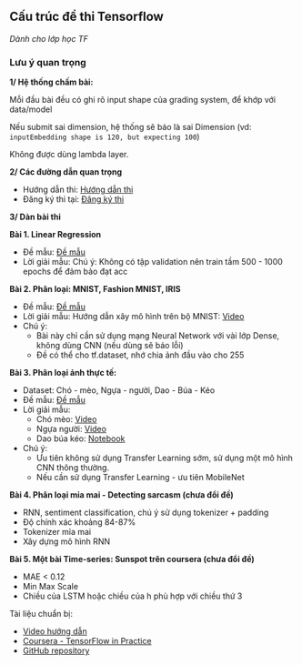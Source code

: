 ## Cấu trúc đề thi Tensorflow

*Dành cho lớp học TF*

### Lưu ý quan trọng

**1/ Hệ thống chấm bài:**

Mỗi đầu bài đều có ghi rõ input shape của grading system, để khớp với data/model

Nếu submit sai dimension, hệ thống sẽ báo là sai Dimension (vd: `inputEmbedding shape is 120, but expecting 100`)

Không được dùng lambda layer.

**2/ Các đường dẫn quan trọng**

- Hướng dẫn thi: [Hướng dẫn thi](https://www.tensorflow.org/extras/cert/TF_Certificate_Candidate_Handbook.pdf)
- Đăng ký thi tại: [Đăng ký thi](https://app.trueability.com/google-certificates/tensorflow-developer)

**3/ Dàn bài thi**

**Bài 1. Linear Regression**

- Đề mẫu: [Đề mẫu](https://protonx.io/courses/64241ad3a251d4001aac5d92/topics/6519164a6921ef001a0234f3?activeAId=6519164a6921ef001a023514)
- Lời giải mẫu: Chú ý: Không có tập validation nên train tầm 500 - 1000 epochs để đảm bảo đạt acc

**Bài 2. Phân loại: MNIST, Fashion MNIST, IRIS**

- Đề mẫu: [Đề mẫu](https://protonx.io/courses/64241ad3a251d4001aac5d92/topics/6519164a6921ef001a0234f3?activeAId=6519164a6921ef001a023516)
- Lời giải mẫu: Hướng dẫn xây mô hình trên bộ MNIST: [Video](https://youtu.be/8WxENdR46qA)
- Chú ý: 
  - Bài này chỉ cần sử dụng mạng Neural Network với vài lớp Dense, không dùng CNN (nếu dùng sẽ báo lỗi)
  - Đề có thể cho tf.dataset, nhớ chia ảnh đầu vào cho 255

**Bài 3. Phân loại ảnh thực tế:**

- Dataset: Chó - mèo, Ngựa - người, Dao - Búa - Kéo
- Đề mẫu: [Đề mẫu](https://protonx.io/courses/64241ad3a251d4001aac5d92/topics/6519164a6921ef001a0234f3?activeAId=6519164a6921ef001a023518)
- Lời giải mẫu: 
  - Chó mèo: [Video](https://youtu.be/kShvYHDXvvg)
  - Ngựa người: [Video](https://youtu.be/ee9tF9xEf04)
  - Dao búa kéo: [Notebook](https://www.tensorflow.org/datasets/catalog/rock_paper_scissors)
- Chú ý:
  - Ưu tiên không sử dụng Transfer Learning sớm, sử dụng một mô hình CNN thông thường.
  - Nếu cần sử dụng Transfer Learning - ưu tiên MobileNet

**Bài 4. Phân loại mỉa mai - Detecting sarcasm (chưa đổi đề)**

- RNN, sentiment classification, chú ý sử dụng tokenizer + padding
- Độ chính xác khoảng 84-87%
- Tokenizer mỉa mai
- Xây dựng mô hình RNN
<!-- **Bài 5. Phân loại cảm xúc câu,  (chưa đổi đề)**

- Độ chính xác khoảng 84-87%
- Tokenizer mỉa mai
- Xây dựng mô hình RNN -->

**Bài 5. Một bài Time-series: Sunspot trên coursera (chưa đổi đề)**

- MAE < 0.12
- Min Max Scale
- Chiều của LSTM hoặc chiều của h phù hợp với chiều thứ 3

Tài liệu chuẩn bị:

- [Video hướng dẫn](https://www.youtube.com/watch?v=j5HxIJoOJms&list=PLMm4sOMuA2QI5x_0KlNT3LuKDi6-ByboB)
- [Coursera - TensorFlow in Practice](https://www.coursera.org/specializations/tensorflow-in-practice)
- [GitHub repository](https://github.com/lmoroney/dlaicourse)
